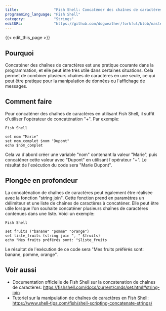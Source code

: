```yaml
---
title:                "Fish Shell: Concaténer des chaînes de caractères"
programming_language: "Fish Shell"
category:             "Strings"
editURL:              "https://github.com/dogweather/forkful/blob/master/content/fr/fish-shell/concatenating-strings.md"
---
```


{{< edit_this_page >}}

## Pourquoi

Concaténer des chaînes de caractères est une pratique courante dans la programmation, et elle peut être très utile dans certaines situations. Cela permet de combiner plusieurs chaînes de caractères en une seule, ce qui peut être pratique pour la manipulation de données ou l'affichage de messages.

## Comment faire

Pour concaténer des chaînes de caractères en utilisant Fish Shell, il suffit d'utiliser l'opérateur de concaténation "+". Par exemple:

```
Fish Shell

set nom "Marie"
set nom_complet $nom "Dupont"
echo $nom_complet
```

Cela va d'abord créer une variable "nom" contenant la valeur "Marie", puis concaténer cette valeur avec "Dupont" en utilisant l'opérateur "+". Le résultat de l'exécution du code sera "Marie Dupont".

## Plongée en profondeur

La concaténation de chaînes de caractères peut également être réalisée avec la fonction "string join". Cette fonction prend en paramètres un délimiteur et une liste de chaînes de caractères à concaténer. Elle peut être utile lorsque l'on souhaite concaténer plusieurs chaînes de caractères contenues dans une liste. Voici un exemple:

```
Fish Shell

set fruits ("banane" "pomme" "orange")
set liste_fruits (string join ", " $fruits)
echo "Mes fruits préférés sont: "$liste_fruits
```

Le résultat de l'exécution de ce code sera "Mes fruits préférés sont: banane, pomme, orange".

## Voir aussi

- Documentation officielle de Fish Shell sur la concatenation de chaînes de caractères: https://fishshell.com/docs/current/cmds/set.html#string-join
- Tutoriel sur la manipulation de chaînes de caractères en Fish Shell: https://www.shell-tips.com/fish/shell-scripting-concatenate-strings/